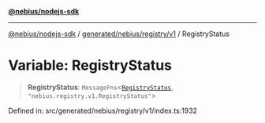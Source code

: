 [**@nebius/nodejs-sdk**](../../../../../README.md)

***

[@nebius/nodejs-sdk](../../../../../README.md) / [generated/nebius/registry/v1](../README.md) / RegistryStatus

# Variable: RegistryStatus

> **RegistryStatus**: `MessageFns`\<[`RegistryStatus`](../interfaces/RegistryStatus.md), `"nebius.registry.v1.RegistryStatus"`\>

Defined in: src/generated/nebius/registry/v1/index.ts:1932
